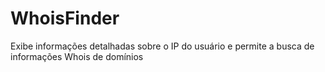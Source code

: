 # WhoisFinder
 Exibe informações detalhadas sobre o IP do usuário e permite a busca de informações Whois de domínios
